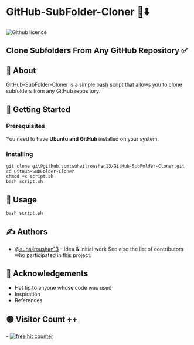 # GitHub-SubFolder-Cloner 📁⬇️
![Github licence](http://img.shields.io/badge/license-MIT-blue.svg)

<h2>Clone Subfolders From Any GitHub Repository ✅</h2>


## 🧐 About <a name = "about"></a>
GitHub-SubFolder-Cloner is a simple bash script that allows you to clone subfolders from any GitHub repository.
## 🏁 Getting Started <a name = "getting_started"></a>
### Prerequisites
You need to have <b>Ubuntu and GitHub </b> installed on your system.
### Installing
```
git clone git@github.com:suhailroushan13/GitHub-SubFolder-Cloner.git
cd GitHub-SubFolder-Cloner
chmod +x script.sh
bash script.sh
```
## 🎈 Usage <a name="usage"></a>
```
bash script.sh
```
## ✍️ Authors <a name = "authors"></a>
- [@suhailroushan13](https://github.com/suhailroushan13) - Idea & Initial work
See also the list of contributors who participated in this project.
## 🎉 Acknowledgements <a name = "acknowledgement"></a>
- Hat tip to anyone whose code was used
- Inspiration
- References

<h2 align="left"> 🟢 Visitor Count ++</h2>
  -  <a href="https://github.com/suhailroushan13/GitHub-SubFolder-Cloner" title="GitHub-SubFolder-Cloner"><img src="https://counter9.stat.ovh/private/freecounterstat.php?c=mgw6alajrqyn1xntafr314bfn38ru3t8" border="0" title="free hit counter" alt="free hit counter"></a>





